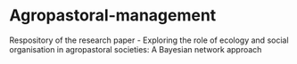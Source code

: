# Agropastoral-management
Respository of the research paper - Exploring the role of ecology and social organisation in agropastoral societies: A Bayesian network approach
